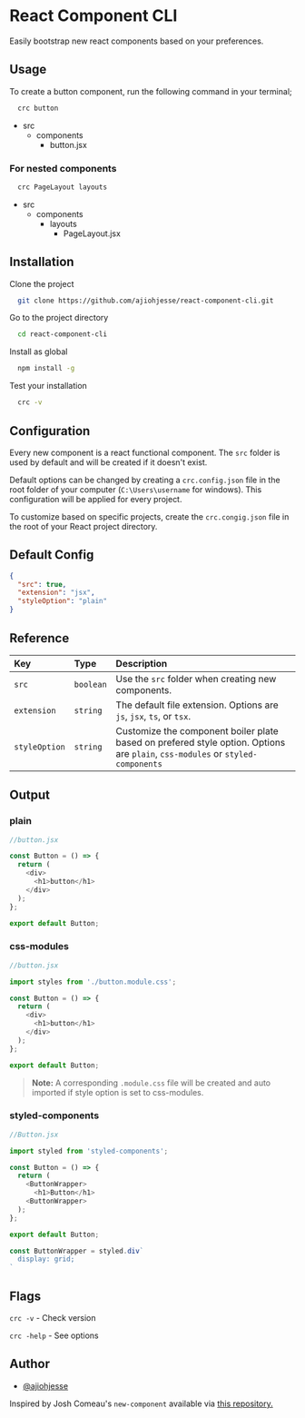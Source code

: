 # React Component CLI

Easily bootstrap new react components based on your
preferences.

## Usage

To create a button component, run the following command in
your terminal;

```bash
  crc button
```

- src
  - components
    - button.jsx

### For nested components

```bash
  crc PageLayout layouts
```

- src
  - components
    - layouts
      - PageLayout.jsx

## Installation

Clone the project

```bash
  git clone https://github.com/ajiohjesse/react-component-cli.git
```

Go to the project directory

```bash
  cd react-component-cli
```

Install as global

```bash
  npm install -g
```

Test your installation

```bash
  crc -v
```

## Configuration

Every new component is a react functional component. The
`src` folder is used by default and will be created if it
doesn't exist.

Default options can be changed by creating a
`crc.config.json` file in the root folder of your computer
(`C:\Users\username` for windows). This configuration will
be applied for every project.

To customize based on specific projects, create the
`crc.congig.json` file in the root of your React project
directory.

## Default Config

```json
{
  "src": true,
  "extension": "jsx",
  "styleOption": "plain"
}
```

## Reference

| Key           | Type      | Description                                                                                                                    |
| :------------ | :-------- | :----------------------------------------------------------------------------------------------------------------------------- |
| `src`         | `boolean` | Use the `src` folder when creating new components.                                                                             |
| `extension`   | `string`  | The default file extension. Options are `js`, `jsx`, `ts`, or `tsx`.                                                           |
| `styleOption` | `string`  | Customize the component boiler plate based on prefered style option. Options are `plain`, `css-modules` or `styled-components` |

## Output

### plain

```javascript
//button.jsx

const Button = () => {
  return (
    <div>
      <h1>button</h1>
    </div>
  );
};

export default Button;
```

### css-modules

```javascript
//button.jsx

import styles from './button.module.css';

const Button = () => {
  return (
    <div>
      <h1>button</h1>
    </div>
  );
};

export default Button;
```

> **Note:** A corresponding `.module.css` file will be
> created and auto imported if style option is set to
> css-modules.

### styled-components

```javascript
//Button.jsx

import styled from 'styled-components';

const Button = () => {
  return (
    <ButtonWrapper>
      <h1>Button</h1>
    <ButtonWrapper>
  );
};

export default Button;

const ButtonWrapper = styled.div`
  display: grid;
`
```

## Flags

`crc -v` - Check version

`crc -help` - See options

## Author

- [@ajiohjesse](https://www.github.com/ajiohjesse)

Inspired by Josh Comeau's `new-component` available via
<a href="https://github.com/joshwcomeau/new-component">this
repository.</a>
